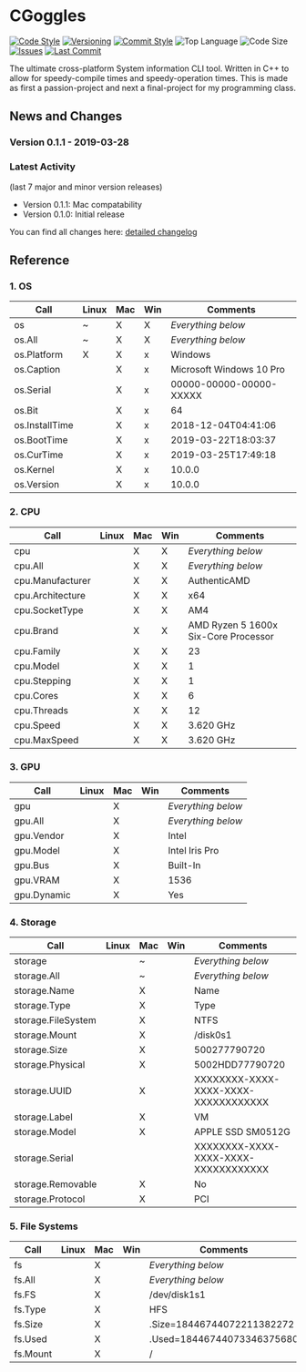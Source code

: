 # CGoggles

[![Code Style](https://img.shields.io/badge/code_style-VS_Code-blue.svg?style=flat)](https://google.github.io/styleguide/cppguide.html)
[![Versioning](https://img.shields.io/badge/versioning-semantic-brightgreen.svg?style=flat)](https://semver.org/)
[![Commit Style](https://img.shields.io/badge/commit_style-gitmoji-yellow.svg?style=flat)](https://gitmoji.carloscuesta.me/)
![Top Language](https://img.shields.io/github/languages/top/evaneliasyoung/cgoggles.svg?style=flat)
![Code Size](https://img.shields.io/github/languages/code-size/evaneliasyoung/cgoggles.svg?style=flat)
[![Issues](https://img.shields.io/github/issues/evaneliasyoung/cgoggles.svg?style=flat)](https://github.com/evaneliasyoung/cgoggles/issues)
[![Last Commit](https://img.shields.io/github/last-commit/evaneliasyoung/cgoggles.svg?style=flat)](https://github.com/evaneliasyoung/cgoggles/commit/master)

The ultimate cross-platform System information CLI tool.
Written in C++ to allow for speedy-compile times and speedy-operation times.
This is made as first a passion-project and next a final-project for my programming class.

## News and Changes

### Version 0.1.1 - 2019-03-28

### Latest Activity

(last 7 major and minor version releases)

- Version 0.1.1: Mac compatability
- Version 0.1.0: Initial release

You can find all changes here: [detailed changelog](CHANGELOG.md)

## Reference

### 1. OS

| Call             | Linux | Mac | Win | Comments                 |
| ---------------- | ----- | --- | --- | ------------------------ |
| os               |   ~   |  X  |  X  | *Everything below*       |
| os.All           |   ~   |  X  |  X  | *Everything below*       |
| os.Platform      |   X   |  X  |  x  | Windows                  |
| os.Caption       |       |  X  |  x  | Microsoft Windows 10 Pro |
| os.Serial        |       |  X  |  x  | 00000-00000-00000-XXXXX  |
| os.Bit           |       |  X  |  x  | 64                       |
| os.InstallTime   |       |  X  |  x  | 2018-12-04T04:41:06      |
| os.BootTime      |       |  X  |  x  | 2019-03-22T18:03:37      |
| os.CurTime       |       |  X  |  x  | 2019-03-25T17:49:18      |
| os.Kernel        |       |  X  |  x  | 10.0.0                   |
| os.Version       |       |  X  |  x  | 10.0.0                   |

### 2. CPU

| Call             | Linux | Mac | Win | Comments                             |
| ---------------- | ----- | --- | --- | ------------------------------------ |
| cpu              |       |  X  |  X  | *Everything below*                   |
| cpu.All          |       |  X  |  X  | *Everything below*                   |
| cpu.Manufacturer |       |  X  |  X  | AuthenticAMD                         |
| cpu.Architecture |       |  X  |  X  | x64                                  |
| cpu.SocketType   |       |  X  |  X  | AM4                                  |
| cpu.Brand        |       |  X  |  X  | AMD Ryzen 5 1600x Six-Core Processor |
| cpu.Family       |       |  X  |  X  | 23                                   |
| cpu.Model        |       |  X  |  X  | 1                                    |
| cpu.Stepping     |       |  X  |  X  | 1                                    |
| cpu.Cores        |       |  X  |  X  | 6                                    |
| cpu.Threads      |       |  X  |  X  | 12                                   |
| cpu.Speed        |       |  X  |  X  | 3.620 GHz                            |
| cpu.MaxSpeed     |       |  X  |  X  | 3.620 GHz                            |

### 3. GPU

| Call        | Linux | Mac | Win | Comments           |
| ----------- | ----- | --- | --- | ------------------ |
| gpu         |       |  X  |     | *Everything below* |
| gpu.All     |       |  X  |     | *Everything below* |
| gpu.Vendor  |       |  X  |     | Intel              |
| gpu.Model   |       |  X  |     | Intel Iris Pro     |
| gpu.Bus     |       |  X  |     | Built-In           |
| gpu.VRAM    |       |  X  |     | 1536               |
| gpu.Dynamic |       |  X  |     | Yes                |

### 4. Storage

| Call               | Linux | Mac | Win | Comments                             |
| ------------------ | ----- | --- | --- | ------------------------------------ |
| storage            |       |  ~  |     | *Everything below*                   |
| storage.All        |       |  ~  |     | *Everything below*                   |
| storage.Name       |       |  X  |     | Name                                 |
| storage.Type       |       |  X  |     | Type                                 |
| storage.FileSystem |       |  X  |     | NTFS                                 |
| storage.Mount      |       |  X  |     | /disk0s1                             |
| storage.Size       |       |  X  |     | 500277790720                         |
| storage.Physical   |       |  X  |     | 5002HDD77790720                      |
| storage.UUID       |       |  X  |     | XXXXXXXX-XXXX-XXXX-XXXX-XXXXXXXXXXXX |
| storage.Label      |       |  X  |     | VM                                   |
| storage.Model      |       |  X  |     | APPLE SSD SM0512G                    |
| storage.Serial     |       |     |     | XXXXXXXX-XXXX-XXXX-XXXX-XXXXXXXXXXXX |
| storage.Removable  |       |  X  |     | No                                   |
| storage.Protocol   |       |  X  |     | PCI                                  |

### 5. File Systems

| Call     | Linux | Mac | Win | Comments                   |
| -------- | ----- | --- | --- | -------------------------- |
| fs       |       |  X  |     | *Everything below*         |
| fs.All   |       |  X  |     | *Everything below*         |
| fs.FS    |       |  X  |     | /dev/disk1s1               |
| fs.Type  |       |  X  |     | HFS                        |
| fs.Size  |       |  X  |     | .Size=18446744072211382272 |
| fs.Used  |       |  X  |     | .Used=18446744073346375680 |
| fs.Mount |       |  X  |     | /                          |
